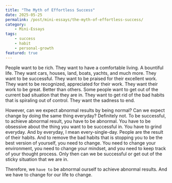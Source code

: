 ```yaml
---
title: "The Myth of Effortless Success"
date: 2025-05-25
permalink: /post/mini-essays/the-myth-of-effortless-success/
category: 
    - Mini-Essays
tags:
    - success
    - habit
    - personal-growth
featured: true
---
```


People want to be rich. They want to have a comfortable living. A bountiful life. They want cars, houses, land, boats, yachts, and much more. They want to be successful. They want to be praised for their excellent work. They want to be recognized, appreciated for their work. They want their work to be great. Better than others. Some people want to get out of the current bad situation that they are in. They want to get rid of the bad habits that is spiraling out of control. They want the sadness to end. 

However, can we expect abnormal results by being normal? Can we expect change by doing the same thing everyday? Definitely not. To be successful, to achieve abnormal result, you have to be abnormal. You have to be obsessive about the thing you want to be successful in. You have to grind everyday. And by everyday, I mean every-single-day. People are the result of their habits. And to remove the bad habits that is stopping you to be the best version of yourself, you need to change. You need to change your environment, you need to change your mindset, and you need to keep track of your thought process. Only then can we be successful or get out of the sticky situation that we are in. 

Therefore, we `have to` be abnormal ourself to achieve abnormal results. And we have to change for our life to change. 